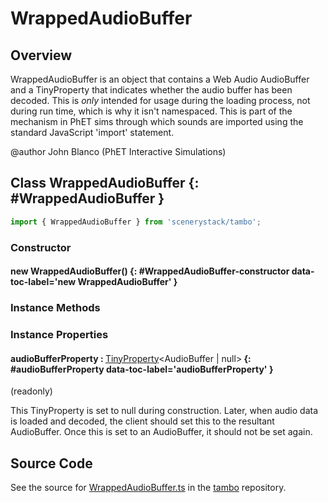 # WrappedAudioBuffer

## Overview

WrappedAudioBuffer is an object that contains a Web Audio AudioBuffer and a TinyProperty that indicates whether the
audio buffer has been decoded.  This is *only* intended for usage during the loading process, not during run time,
which is why it isn't namespaced.  This is part of the mechanism in PhET sims through which sounds are imported using
the standard JavaScript 'import' statement.

@author John Blanco (PhET Interactive Simulations)

## Class WrappedAudioBuffer {: #WrappedAudioBuffer }


```js
import { WrappedAudioBuffer } from 'scenerystack/tambo';
```
### Constructor

#### new WrappedAudioBuffer() {: #WrappedAudioBuffer-constructor data-toc-label='new WrappedAudioBuffer' }

### Instance Methods



### Instance Properties

#### audioBufferProperty : <span style="font-weight: 400;">[TinyProperty](../axon/TinyProperty.md)&lt;AudioBuffer | <span style="color: hsla(calc(var(--md-hue) + 180deg),80%,40%,1);">null</span>&gt;</span> {: #audioBufferProperty data-toc-label='audioBufferProperty' }

(readonly)

This TinyProperty is set to null during construction.  Later, when audio data is loaded and decoded, the client
should set this to the resultant AudioBuffer.  Once this is set to an AudioBuffer, it should not be set again.



## Source Code

See the source for [WrappedAudioBuffer.ts](https://github.com/phetsims/tambo/blob/main/js/WrappedAudioBuffer.ts) in the [tambo](https://github.com/phetsims/tambo) repository.
